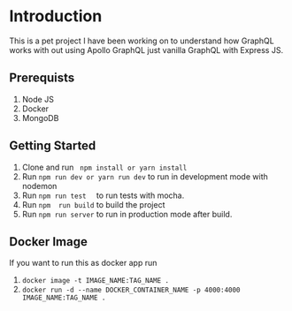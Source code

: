 # Introduction
This is a pet project I have been working on to understand how GraphQL works with out using Apollo GraphQL just vanilla GraphQL with Express JS.

## Prerequists
1. Node JS 
2. Docker
3. MongoDB

## Getting Started
1. Clone and run `` npm install or yarn install``
2. Run ``npm run dev or yarn run dev`` to run in development mode with nodemon
3. Run `` npm run test   `` to run tests with mocha.
4. Run `` npm  run build `` to build the project 
5. Run `` npm run server `` to run in production mode after build.

## Docker Image
If you want to run this as docker app run
1. ``docker image -t IMAGE_NAME:TAG_NAME .``
2.  `` docker run -d --name DOCKER_CONTAINER_NAME -p 4000:4000  IMAGE_NAME:TAG_NAME . ``